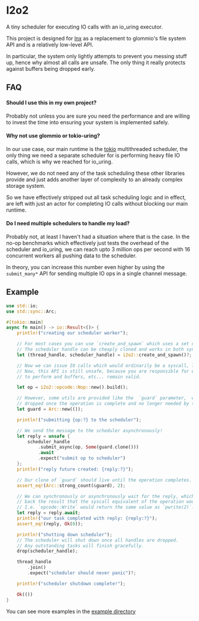 # I2o2

A tiny scheduler for executing IO calls with an io_uring executor.

This project is designed for [lnx](https://github.com/lnx-search/lnx) as a replacement to glommio's file system API
and is a relatively low-level API.

In particular, the system only lightly attempts to prevent you messing stuff up, hence why almost all calls
are unsafe. The only thing it really protects against buffers being dropped early.

## FAQ

#### Should I use this in my own project?

Probably not unless you are sure you need the performance and are willing to invest the time into ensuring your
system is implemented safely.

#### Why not use glommio or tokio-uring?

In our use case, our main runtime is the [tokio](https://tokio.rs/) multithreaded scheduler, the only thing we
need a separate scheduler for is performing heavy file IO calls, which is why we reached for io_uring.

However, we do not need any of the task scheduling these other libraries provide and just adds another 
layer of complexity to an already complex storage system. 

So we have effectively stripped out all task scheduling logic and in effect, are left with just an actor for
completing IO calls without blocking our main runtime.

#### Do I need multiple schedulers to handle my load?

Probably not, at least I haven't had a situation where that is the case. In the no-op benchmarks which effectively
just tests the overhead of the scheduler and io_uring, we can reach upto 3 million ops per second with 16 concurrent 
workers all pushing data to the scheduler.

In theory, you can increase this number even higher by using the `submit_many*` API for sending multiple IO ops
in a single channel message.

## Example

```rust
use std::io;
use std::sync::Arc;

#[tokio::main]
async fn main() -> io::Result<()> {
    println!("creating our scheduler worker");

    // For most cases you can use `create_and_spawn` which uses a set of sane defaults.
    // The scheduler handle can be cheaply cloned and works in both sync and async contexts.
    let (thread_handle, scheduler_handle) = i2o2::create_and_spawn()?;

    // Now we can issue IO calls which would ordinarily be a syscall, like reading a file.
    // Now, this API is still unsafe, because you are responsible for ensuring the op is safe
    // to perform and buffers, etc... remain valid.

    let op = i2o2::opcode::Nop::new().build();

    // However, some utils are provided like the  `guard` parameter,  which will only be
    // dropped once the operation is complete and no longer needed by the kernel.
    let guard = Arc::new(());

    println!("submitting {op:?} to the scheduler");

    // We send the message to the scheduler asynchronously!
    let reply = unsafe {
        scheduler_handle
            .submit_async(op, Some(guard.clone()))
            .await
            .expect("submit op to scheduler")
    };
    println!("reply future created: {reply:?}");

    // Our clone of `guard` should live until the operation completes.
    assert_eq!(Arc::strong_count(&guard), 2);

    // We can synchronously or asynchronously wait for the reply, which will give us
    // back the result that the syscall equivalent of the operation would return.
    // I.e. `opcode::Write` would return the same value as `pwrite(2)`.
    let reply = reply.await;
    println!("our task completed with reply: {reply:?}");
    assert_eq!(reply, Ok(0));

    println!("shutting down scheduler");
    // The scheduler will shut down once all handles are dropped.
    // Any outstanding tasks will finish gracefully.
    drop(scheduler_handle);

    thread_handle
        .join()
        .expect("scheduler should never panic")?;

    println!("scheduler shutdown complete!");

    Ok(())
}
```

You can see more examples in the [example directory](/examples)